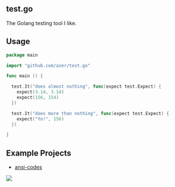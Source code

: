 ## test.go

The Golang testing tool I like.

## Usage

```go
package main

import "github.com/azer/test.go"

func main () {

  test.It("does almost nothing", func(expect test.Expect) {
    expect(3.14, 3.14)
    expect(156, 154)
  })

  test.It("does more than nothing", func(expect test.Expect) {
    expect("Yo!", 156)
  })

}
```

## Example Projects

* [ansi-codes](http://github.com/azer/ansi-codes.go)

![](https://dl.dropboxusercontent.com/s/77k6n4vxjhgbauf/npmel_36.jpg)
